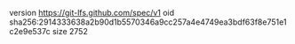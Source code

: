 version https://git-lfs.github.com/spec/v1
oid sha256:2914333638a2b90d1b5570346a9cc257a4e4749ea3bdf63f8e751e1c2e9e537c
size 2752
